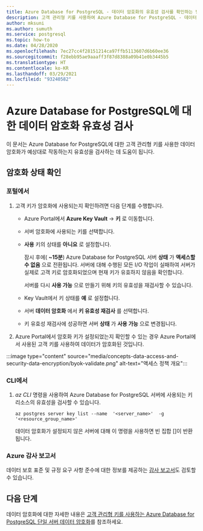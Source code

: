 ```yaml
---
title: Azure Database for PostgreSQL - 데이터 암호화의 유효성 검사를 확인하는 방법
description: 고객 관리형 키를 사용하여 Azure Database for PostgreSQL - 데이터 암호화의 유효성을 검사하는 방법을 알아봅니다.
author: mksuni
ms.author: sumuth
ms.service: postgresql
ms.topic: how-to
ms.date: 04/28/2020
ms.openlocfilehash: 7ec27cc4f28151214ca97ffb5113607d6b60ee36
ms.sourcegitcommit: f28ebb95ae9aaaff3f87d8388a09b41e0b3445b5
ms.translationtype: HT
ms.contentlocale: ko-KR
ms.lasthandoff: 03/29/2021
ms.locfileid: "93240582"
---
```

# <a name="validating-data-encryption-for-azure-database-for-postgresql"></a>Azure Database for PostgreSQL에 대한 데이터 암호화 유효성 검사

이 문서는 Azure Database for PostgreSQL에 대한 고객 관리형 키를 사용한 데이터 암호화가 예상대로 작동하는지 유효성을 검사하는 데 도움이 됩니다.

## <a name="check-the-encryption-status"></a>암호화 상태 확인

### <a name="from-portal"></a>포털에서

1. 고객 키가 암호화에 사용되는지 확인하려면 다음 단계를 수행합니다.

    * Azure Portal에서 **Azure Key Vault** -> **키** 로 이동합니다.
    * 서버 암호화에 사용되는 키를 선택합니다.
    * **사용** 키의 상태를 **아니요** 로 설정합니다.
  
       잠시 후에( **~15분**) Azure Database for PostgreSQL 서버 **상태** 가 **액세스할 수 없음** 으로 전환됩니다. 서버에 대해 수행된 모든 I/O 작업이 실패하여 서버가 실제로 고객 키로 암호화되었으며 현재 키가 유효하지 않음을 확인합니다.
    
        서버를 다시 **사용 가능** 으로 만들기 위해 키의 유효성을 재검사할 수 있습니다. 
    
    * Key Vault에서 키 상태를 **예** 로 설정합니다.
    * 서버 **데이터 암호화** 에서 **키 유효성 재검사** 를 선택합니다.
    * 키 유효성 재검사에 성공하면 서버 **상태** 가 **사용 가능** 으로 변경됩니다.

2. Azure Portal에서 암호화 키가 설정되었는지 확인할 수 있는 경우 Azure Portal에서 사용된 고객 키를 사용하여 데이터가 암호화된 것입니다.

  :::image type="content" source="media/concepts-data-access-and-security-data-encryption/byok-validate.png" alt-text="액세스 정책 개요":::

### <a name="from-cli"></a>CLI에서

1. *az CLI* 명령을 사용하여 Azure Database for PostgreSQL 서버에 사용되는 키 리소스의 유효성을 검사할 수 있습니다.

    ```azurecli-interactive
   az postgres server key list --name  '<server_name>'  -g '<resource_group_name>'
    ```

    데이터 암호화가 설정되지 않은 서버에 대해 이 명령을 사용하면 빈 집합 []이 반환됩니다.

### <a name="azure-audit-reports"></a>Azure 감사 보고서

데이터 보호 표준 및 규정 요구 사항 준수에 대한 정보를 제공하는 [감사 보고서](https://servicetrust.microsoft.com)도 검토할 수 있습니다.

## <a name="next-steps"></a>다음 단계

데이터 암호화에 대한 자세한 내용은 [고객 관리형 키를 사용하는 Azure Database for PostgreSQL 단일 서버 데이터 암호화](concepts-data-encryption-postgresql.md)를 참조하세요.